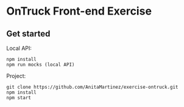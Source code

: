 # OnTruck Front-end Exercise

## Get started

Local API:
```
npm install
npm run mocks (local API)
```

Project:

```
git clone https://github.com/AnitaMartinez/exercise-ontruck.git
npm install
npm start
```
